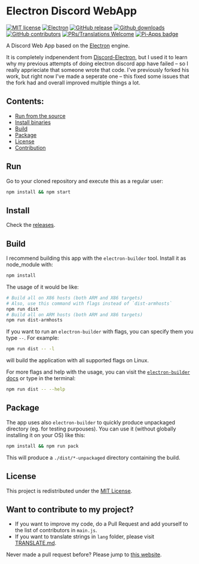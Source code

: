 # Electron Discord WebApp
[![MIT license](https://img.shields.io/badge/License-MIT-C23939.svg)](./LICENSE.md)
[![Electron](https://img.shields.io/badge/Made%20with-Electron-486F8F.svg)](https://www.electronjs.org/)
[![GitHub release](https://img.shields.io/github/release/SpacingBat3/electron-discord-webapp.svg)](../../tags)
[![Github downloads](https://img.shields.io/github/downloads/SpacingBat3/electron-discord-webapp/total.svg)](../../releases)
[![GitHub contributors](https://img.shields.io/github/contributors/SpacingBat3/electron-discord-webapp.svg)](../../graphs/contributors)
[![PRs/Translations Welcome](https://img.shields.io/badge/PRs/Translations-welcome-brightgreen.svg)](#want-to-contribute-to-my-project)
[![Pi-Apps badge](https://badgen.net/badge/Pi-Apps%3F/Yes!/c51a4a?icon=https://raw.githubusercontent.com/Botspot/pi-apps/3d61f713573ba591aba50c32dd95c9df2f845b37/icons/logo.svg)](https://github.com/Botspot/pi-apps)

A Discord Web App based on the [Electron](https://github.com/electron/electron) engine.

It is completely indpenendent from [Discord-Electron](https://github.com/GyozaGuy/Discord-Electron), but I used it to learn why my previous attempts of doing electron discord app have failed – so I really apprieciate that someone wrote that code. I've previously forked his work, but right now I've made a seperate one – this fixed some issues that the fork had and overall improved multiple things a lot.

## Contents:
- [Run from the source](#run)
- [Install binaries](#install)
- [Build](#build)
- [Package](#package)
- [License](#license)
- [Contribution](#want-to-contribute-to-my-project)

## Run
Go to your cloned repository and execute this as a regular user:
```sh
npm install && npm start
```

## Install
Check the [releases](https://github.com/SpacingBat3/electron-discord-webapp/releases/).

## Build
I recommend building this app with the `electron-builder` tool.
Install it as node_module with:
```sh
npm install
```
The usage of it would be like:
```sh
# Build all on X86 hosts (both ARM and X86 targets)
# Also, use this command with flags instead of `dist-armhosts`
npm run dist
# Build all on ARM hosts (both ARM and X86 targets)
npm run dist-armhosts
```
If you want to run an `electron-builder` with flags, you can specify them you type `--`. For example:
```sh
npm run dist -- -l
```
will build the application with all supported flags on Linux.

For more flags and help with the usage, you can visit the [`electron-builder` docs](https://www.electron.build/) or type in the terminal:
```sh
npm run dist -- --help
```
## Package
The app uses also `electron-builder` to quickly produce unpackaged directory (eg. for testing purpouses).
You can use it (without globally installing it on your OS) like this:
```sh
npm install && npm run pack
```
This will produce a `./dist/*-unpackaged` directory containing the build.

## License
This project is redistributed under the [MIT License](LICENSE).

## Want to contribute to my project?
- If you want to improve my code, do a Pull Request and add yourself to the list of contributors in `main.js`.
- If you want to translate strings in `lang` folder, please visit [TRANSLATE.md](TRANSLATE.md).

Never made a pull request before? Please jump to [this website](http://makeapullrequest.com). 
